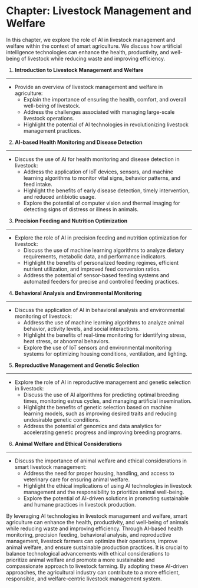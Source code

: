 Chapter: Livestock Management and Welfare
=========================================

In this chapter, we explore the role of AI in livestock management and welfare within the context of smart agriculture. We discuss how artificial intelligence technologies can enhance the health, productivity, and well-being of livestock while reducing waste and improving efficiency.

1. **Introduction to Livestock Management and Welfare**
-------------------------------------------------------

* Provide an overview of livestock management and welfare in agriculture:
  * Explain the importance of ensuring the health, comfort, and overall well-being of livestock.
  * Address the challenges associated with managing large-scale livestock operations.
  * Highlight the potential of AI technologies in revolutionizing livestock management practices.

2. **AI-based Health Monitoring and Disease Detection**
-------------------------------------------------------

* Discuss the use of AI for health monitoring and disease detection in livestock:
  * Address the application of IoT devices, sensors, and machine learning algorithms to monitor vital signs, behavior patterns, and feed intake.
  * Highlight the benefits of early disease detection, timely intervention, and reduced antibiotic usage.
  * Explore the potential of computer vision and thermal imaging for detecting signs of distress or illness in animals.

3. **Precision Feeding and Nutrition Optimization**
---------------------------------------------------

* Explore the role of AI in precision feeding and nutrition optimization for livestock:
  * Discuss the use of machine learning algorithms to analyze dietary requirements, metabolic data, and performance indicators.
  * Highlight the benefits of personalized feeding regimes, efficient nutrient utilization, and improved feed conversion ratios.
  * Address the potential of sensor-based feeding systems and automated feeders for precise and controlled feeding practices.

4. **Behavioral Analysis and Environmental Monitoring**
-------------------------------------------------------

* Discuss the application of AI in behavioral analysis and environmental monitoring of livestock:
  * Address the use of machine learning algorithms to analyze animal behavior, activity levels, and social interactions.
  * Highlight the benefits of real-time monitoring for identifying stress, heat stress, or abnormal behaviors.
  * Explore the use of IoT sensors and environmental monitoring systems for optimizing housing conditions, ventilation, and lighting.

5. **Reproductive Management and Genetic Selection**
----------------------------------------------------

* Explore the role of AI in reproductive management and genetic selection in livestock:
  * Discuss the use of AI algorithms for predicting optimal breeding times, monitoring estrus cycles, and managing artificial insemination.
  * Highlight the benefits of genetic selection based on machine learning models, such as improving desired traits and reducing undesirable genetic conditions.
  * Address the potential of genomics and data analytics for accelerating genetic progress and improving breeding programs.

6. **Animal Welfare and Ethical Considerations**
------------------------------------------------

* Discuss the importance of animal welfare and ethical considerations in smart livestock management:
  * Address the need for proper housing, handling, and access to veterinary care for ensuring animal welfare.
  * Highlight the ethical implications of using AI technologies in livestock management and the responsibility to prioritize animal well-being.
  * Explore the potential of AI-driven solutions in promoting sustainable and humane practices in livestock production.

By leveraging AI technologies in livestock management and welfare, smart agriculture can enhance the health, productivity, and well-being of animals while reducing waste and improving efficiency. Through AI-based health monitoring, precision feeding, behavioral analysis, and reproductive management, livestock farmers can optimize their operations, improve animal welfare, and ensure sustainable production practices. It is crucial to balance technological advancements with ethical considerations to prioritize animal welfare and promote a more sustainable and compassionate approach to livestock farming. By adopting these AI-driven approaches, the agricultural industry can contribute to a more efficient, responsible, and welfare-centric livestock management system.
